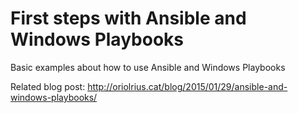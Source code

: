 # First steps with Ansible and Windows Playbooks

Basic examples about how to use Ansible and Windows Playbooks

Related blog post:  http://oriolrius.cat/blog/2015/01/29/ansible-and-windows-playbooks/
